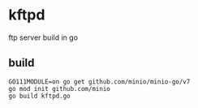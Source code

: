 # kftpd
ftp server build in go

## build

    GO111MODULE=on go get github.com/minio/minio-go/v7
    go mod init github.com/minio
    go build kftpd.go
